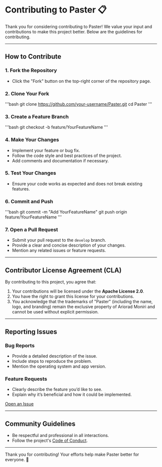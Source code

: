 
# Contributing to Paster 📋

Thank you for considering contributing to Paster! We value your input and contributions to make this project better. Below are the guidelines for contributing.

---

## How to Contribute

### 1. Fork the Repository
- Click the "Fork" button on the top-right corner of the repository page.

### 2. Clone Your Fork
'''bash
git clone https://github.com/your-username/Paster.git
cd Paster
'''

### 3. Create a Feature Branch
'''bash
git checkout -b feature/YourFeatureName
'''

### 4. Make Your Changes
- Implement your feature or bug fix.
- Follow the code style and best practices of the project.
- Add comments and documentation if necessary.

### 5. Test Your Changes
- Ensure your code works as expected and does not break existing features.

### 6. Commit and Push
'''bash
git commit -m "Add YourFeatureName"
git push origin feature/YourFeatureName
'''

### 7. Open a Pull Request
- Submit your pull request to the `develop` branch.
- Provide a clear and concise description of your changes.
- Mention any related issues or feature requests.

---

## Contributor License Agreement (CLA)

By contributing to this project, you agree that:
1. Your contributions will be licensed under the **Apache License 2.0**.
2. You have the right to grant this license for your contributions.
3. You acknowledge that the trademarks of "Paster" (including the name, logo, and branding) remain the exclusive property of Ariorad Moniri and cannot be used without explicit permission.

---

## Reporting Issues

### Bug Reports
- Provide a detailed description of the issue.
- Include steps to reproduce the problem.
- Mention the operating system and app version.

### Feature Requests
- Clearly describe the feature you’d like to see.
- Explain why it’s beneficial and how it could be implemented.

[Open an Issue](https://github.com/ArioMoniri/Paster/issues)

---

## Community Guidelines

- Be respectful and professional in all interactions.
- Follow the project's [Code of Conduct](CODE_OF_CONDUCT.md).

---

Thank you for contributing! Your efforts help make Paster better for everyone. 🎉
